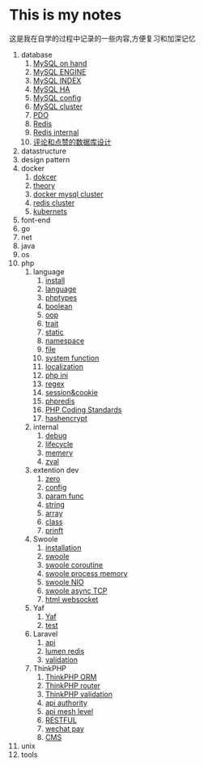 # This is my notes

这是我在自学的过程中记录的一些内容,方便复习和加深记忆

1. database
   1. [MySQL on hand](database/MySQL.md)
   2. [MySQL ENGINE](database/ENGINE.md)
   3. [MySQL INDEX](database/index.md)
   4. [MySQL HA](database/MySQL-HA.md)
   5. [MySQL config](database/mysqlconf.md)
   6. [MySQL cluster](database/cluster.md)
   7. [PDO](database/PDO.md)
   8. [Redis](database/redis.md)
   9. [Redis internal](database/redis-internal.md)
   10. [评论和点赞的数据库设计](database/评论和点赞数据库设计.md)
2. datastructure
3. design pattern
4. docker
   1. [dokcer](docker/docker.md)
   2. [theory](docker/docker2.md)
   3. [docker mysql cluster](docker/docker-mysql-cluster.md)
   4. [redis cluster](docker/redis-cluster.md)
   5. [kubernets](docker/kubernetes.md)
5. font-end
6. go
7. net
8. java
9. os
10. php
    1. language
        1. [install](php/PHP-install-source.md.md)
        2. [language](php/phpselfstudy/base.md)
        3. [phptypes](php/phpselfstudy/phptypes.md)
        4. [boolean](php/phpselfstudy/boolean.md)
        5. [oop](php/phpselfstudy/oop.md)
        6. [trait](php/php-trait.md.md)
        7. [static](php/phpselfstudy/static.md)
        8. [namespace](php/phpselfstudy/PHP-namespace.md)
        9. [file](php/phpselfstudy/file.md)
        10. [system function](php/phpselfstudy/file.md)
        11. [localization](php/phpselfstudy/localization.md)
        12. [php ini](php/phpselfstudy/php.ini.md)
        13. [regex](php/phpselfstudy/regex.md)
        14. [session&cookie](php/phpselfstudy/session&cookie.md)
        15. [phpredis](php/phpredis.md)
        16. [PHP Coding Standards](php/PHP-Coding-Standards.md)
        17. [hashencrypt](php/hashencrypt.md.md)
    2. internal
        1. [debug](php/internal/debug.md)
        2. [lifecycle](php/internal/lifecycle.md)
        3. [memery](php/internal/memery.md)
        4. [zval](php/internal/zval.md)
    3. extention dev
        1. [zero](php/internal/zero.md)
        2. [config](php/internal/config.md)
        3. [param func](php/internal/param_func.md)
        4. [string](php/internal/string.md)
        5. [array](php/internal/array.md)
        6. [class](php/internal/class.md)
        7. [prinft](php/internal/prinft.md)
    4. Swoole
        1. [installation](php/swoole/swoole-install.md)
        2. [swoole](php/swoole/swoole.md)
        3. [swoole coroutine](php/swoole/coroutine.md)
        4. [swoole process memory](php/swoole/swoole-process-memory.md)
        5. [swoole NIO](php/swoole/swooleNIO.md)
        6. [swoole async TCP](php/swoole/swoole-acync-TCP.md)
        7. [html websocket](php/swoole/html-websocket.md)
    5. Yaf
        1. [Yaf](php/yaf/yaf.md)
        2. [test](php/yaf/testing.md)
    6. Laravel
        1. [api](php/Laravel/LaravelApi.md)
        2. [lumen redis](php/Laravel/lumen-redis.md)
        3. [validation](php/Laravel/validation.md)
    7. ThinkPHP
        1. [ThinkPHP ORM](php/ThinkPHP/ThinkPHP-ORM.md)
        2. [ThinkPHP router](php/ThinkPHP/ThinkPHP-router.md)
        3. [ThinkPHP validation](php/ThinkPHP/ThinkPHP-validation.md)
        4. [api authority](php/ThinkPHP/API-authority.md)
        5. [api mesh level](php/ThinkPHP/API-mesh-level.md)
        6. [RESTFUL](php/ThinkPHP/RESTFUL.md)
        7. [wechat pay](php/ThinkPHP/wechat-pay.md)
        8. [CMS](php/ThinkPHP/CMS.md)
11. unix
12. tools